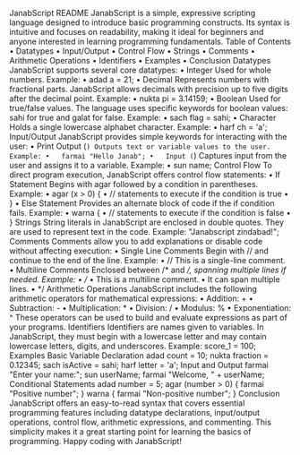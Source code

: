 JanabScript README
JanabScript is a simple, expressive scripting language designed to introduce basic programming constructs. Its syntax is intuitive and focuses on readability, making it ideal for beginners and anyone interested in learning programming fundamentals.
Table of Contents
•	Datatypes
•	Input/Output
•	Control Flow
•	Strings
•	Comments
•	Arithmetic Operations
•	Identifiers
•	Examples
•	Conclusion
Datatypes
JanabScript supports several core datatypes:
•	Integer 
Used for whole numbers.
Example:
•	adad a = 21;
•	Decimal 
Represents numbers with fractional parts. JanabScript allows decimals with precision up to five digits after the decimal point.
Example:
•	nukta pi = 3.14159;
•	Boolean
Used for true/false values. The language uses specific keywords for boolean values: sahi for true and galat for false.
Example:
•	sach flag = sahi;
•	Character 
Holds a single lowercase alphabet character.
Example:
•	harf ch = 'a';
Input/Output
JanabScript provides simple keywords for interacting with the user:
•	Print Output (``)
Outputs text or variable values to the user.
Example:
•	farmai "Hello Janab";
•	Input (``)
Captures input from the user and assigns it to a variable.
Example:
•	sun name;
Control Flow
To direct program execution, JanabScript offers control flow statements:
•	If Statement 
Begins with agar followed by a condition in parentheses.
Example:
•	agar (x > 0) {
•	    // statements to execute if the condition is true
•	}
•	Else Statement 
Provides an alternate block of code if the if condition fails.
Example:
•	warna {
•	    // statements to execute if the condition is false
•	}
Strings
String literals in JanabScript are enclosed in double quotes. They are used to represent text in the code.
Example:
"Janabscript zindabad!";
Comments
Comments allow you to add explanations or disable code without affecting execution:
•	Single Line Comments
Begin with // and continue to the end of the line.
Example:
•	// This is a single-line comment.
•	Multiline Comments
Enclosed between /* and */, spanning multiple lines if needed.
Example:
•	/*
•	   This is a multiline comment.
•	   It can span multiple lines.
•	*/
Arithmetic Operations
JanabScript includes the following arithmetic operators for mathematical expressions:
•	Addition: +
•	Subtraction: -
•	Multiplication: *
•	Division: /
•	Modulus: %
•	Exponentiation: ^
These operators can be used to build and evaluate expressions as part of your programs.
Identifiers
Identifiers are names given to variables. In JanabScript, they must begin with a lowercase letter and may contain lowercase letters, digits, and underscores.
Example:
score_1 = 100;
Examples
Basic Variable Declaration
adad count = 10;
nukta fraction = 0.12345;
sach isActive = sahi;
harf letter = 'a';
Input and Output
farmai "Enter your name:";
sun userName;
farmai "Welcome, " + userName;
Conditional Statements
adad number = 5;
agar (number > 0) {
    farmai "Positive number";
} warna {
    farmai "Non-positive number";
}
Conclusion
JanabScript offers an easy-to-read syntax that covers essential programming features including datatype declarations, input/output operations, control flow, arithmetic expressions, and commenting. This simplicity makes it a great starting point for learning the basics of programming.
Happy coding with JanabScript!

